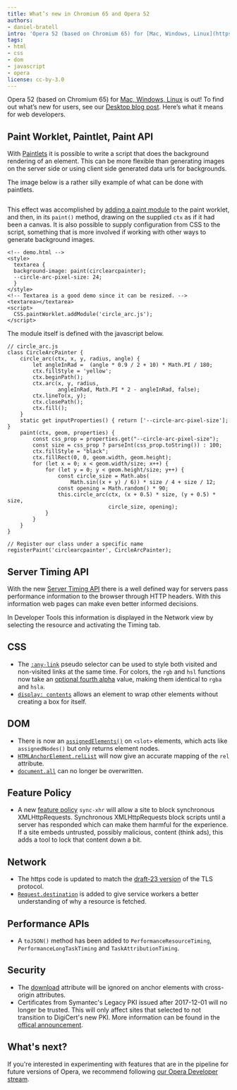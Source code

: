 ```yaml
---
title: What’s new in Chromium 65 and Opera 52
authors:
- daniel-bratell
intro: 'Opera 52 (based on Chromium 65) for [Mac, Windows, Linux](https://www.opera.com/computer) is out! To find out what’s new for users, see our [Desktop blog post](https://blogs.opera.com/desktop/2018/03/opera-52/-to-be-updated-XXXX). Here’s what it means for web developers.'
tags:
- html
- css
- dom
- javascript
- opera
license: cc-by-3.0
---
```


Opera 52 (based on Chromium 65) for [Mac, Windows, Linux](https://www.opera.com/computer) is out! To
find out what’s new for users, see our [Desktop blog post](https://blogs.opera.com/desktop/2018/03/opera-52/-to-be-updated-as-well-XXXXX).
Here’s what it means for web developers.

## Paint Worklet, Paintlet, Paint API

With
[Paintlets](https://developers.google.com/web/updates/2018/01/paintapi)
it is possible to write a script that does the background rendering of
an element. This can be more flexible than generating images on the
server side or using client side generated data urls for backgrounds.

The image below is a rather silly example of what can be done with paintlets.

<img elem="media" src="{{ page.id }}/o52-paintlet.png" width="" alt="">

This effect was accomplished by [adding a paint
module](https://developer.mozilla.org/en-US/docs/Web/API/Worklet/addModule)
to the paint worklet, and then, in its `paint()` method, drawing on the
supplied `ctx` as if it had been a canvas. It is also possible to supply
configuration from CSS to the script, something that is more involved
if working with other ways to generate background images.

    <!-- demo.html -->
    <style>
      textarea {
      background-image: paint(circlearcpainter);
      --circle-arc-pixel-size: 24;
      }
    </style>
    <!-- Textarea is a good demo since it can be resized. -->
    <textarea></textarea>
    <script>
      CSS.paintWorklet.addModule('circle_arc.js');
    </script>

The module itself is defined with the javascript below.

    // circle_arc.js
    class CircleArcPainter {
        circle_arc(ctx, x, y, radius, angle) {
            let angleInRad =  (angle * 0.9 / 2 + 10) * Math.PI / 180;
            ctx.fillStyle = 'yellow';
            ctx.beginPath();
            ctx.arc(x, y, radius,
                    angleInRad, Math.PI * 2 - angleInRad, false);
            ctx.lineTo(x, y);
            ctx.closePath();
            ctx.fill();
        }
        static get inputProperties() { return ['--circle-arc-pixel-size']; }
        paint(ctx, geom, properties) {
            const css_prop = properties.get("--circle-arc-pixel-size");
            const size = css_prop ? parseInt(css_prop.toString()) : 100;
            ctx.fillStyle = "black";
            ctx.fillRect(0, 0, geom.width, geom.height);
            for (let x = 0; x < geom.width/size; x++) {
                for (let y = 0; y < geom.height/size; y++) {
                    const circle_size = Math.abs(
                        Math.sin((x + y) / 6)) * size / 4 + size / 12;
                    const opening = Math.random() * 90;
                    this.circle_arc(ctx, (x + 0.5) * size, (y + 0.5) * size,
                                    circle_size, opening);
                }
            }
        }
    }

    // Register our class under a specific name
    registerPaint('circlearcpainter', CircleArcPainter);


## Server Timing API

With the new [Server Timing API](https://w3c.github.io/server-timing/)
there is a well defined way for servers pass performance information
to the browser through HTTP headers. With this information web pages
can make even better informed decisions.

In Developer Tools this information is displayed in the Network view
by selecting the resource and activating the Timing tab.

## CSS
* The
  [`:any-link`](https://developer.mozilla.org/en-US/docs/Web/CSS/:any-link)
  pseudo selector can be used to style both visited and non-visited
  links at the same time.  For colors, the `rgb` and `hsl` functions
  now take an [optional fourth
  alpha](https://drafts.csswg.org/css-color/#rgb-functions) value,
  making them identical to `rgba` and `hsla`.
* [`display:
  contents`](https://drafts.csswg.org/css-display/#box-generation)
  allows an element to wrap other elements without creating a box for
  itself.

## DOM
* There is now an
  [`assignedElements()`](https://html.spec.whatwg.org/#dom-slot-assignedelements)
  on `<slot>` elements, which acts
  like `assignedNodes()` but only returns element nodes.
* [`HTMLAnchorElement.relList`](https://html.spec.whatwg.org/#dom-link-rellist)
  will now give an accurate mapping of the `rel` attribute.
* [`document.all`](https://html.spec.whatwg.org/#htmlallcollection)
  can no longer be overwritten.

## Feature Policy
* A new [feature policy](https://wicg.github.io/feature-policy/)
  `sync-xhr` will allow a site to block synchronous
  XMLHttpRequests. Synchronous XMLHttpRequests block scripts until a
  server has responded which can make them harmful for the
  experience. If a site embeds untrusted, possibly malicious, content
  (think ads), this adds a tool to lock that content down a bit.

## Network
* The https code is updated to match the [draft-23
  version](https://tools.ietf.org/html/draft-ietf-tls-tls13-23) of the
  TLS protocol.
* [`Request.destination`](https://fetch.spec.whatwg.org/#concept-request-destination)
  is added to give service workers a better understanding of why a
  resource is fetched.

## Performance APIs
* A `toJSON()` method has been added to `PerformanceResourceTiming`,
  `PerformanceLongTaskTiming` and `TaskAttributionTiming`.

## Security
* The [download](https://html.spec.whatwg.org/#attr-hyperlink-download)
  attribute will be ignored on anchor elements with
  cross-origin attributes.
* Certificates from Symantec's Legacy PKI issued after 2017-12-01 will
  no longer be trusted. This will only affect sites that
  selected to not transition to DigiCert's new PKI. More information
  can be found in the [offical
  announcement](https://security.googleblog.com/2017/09/chromes-plan-to-distrust-symantec.html).


## What's next?

If you're interested in experimenting with features that are in the
pipeline for future versions of Opera, we recommend following [our
Opera Developer stream](https://www.opera.com/developer).
